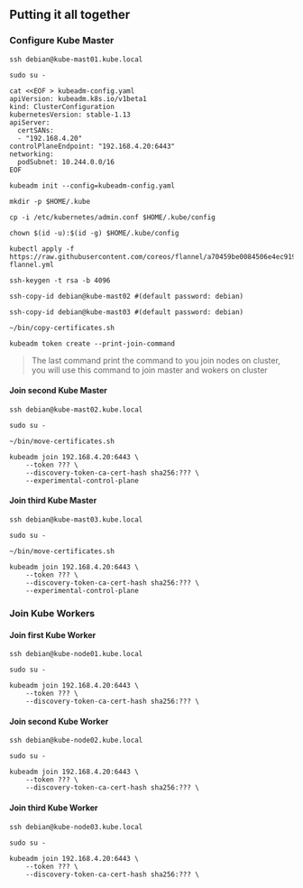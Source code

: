 ## Putting it all together

### Configure Kube Master
```
ssh debian@kube-mast01.kube.local

sudo su -

cat <<EOF > kubeadm-config.yaml
apiVersion: kubeadm.k8s.io/v1beta1
kind: ClusterConfiguration
kubernetesVersion: stable-1.13
apiServer:
  certSANs:
  - "192.168.4.20"
controlPlaneEndpoint: "192.168.4.20:6443"
networking:
  podSubnet: 10.244.0.0/16
EOF

kubeadm init --config=kubeadm-config.yaml

mkdir -p $HOME/.kube

cp -i /etc/kubernetes/admin.conf $HOME/.kube/config

chown $(id -u):$(id -g) $HOME/.kube/config

kubectl apply -f https://raw.githubusercontent.com/coreos/flannel/a70459be0084506e4ec919aa1c114638878db11b/Documentation/kube-flannel.yml

ssh-keygen -t rsa -b 4096

ssh-copy-id debian@kube-mast02 #(default password: debian)

ssh-copy-id debian@kube-mast03 #(default password: debian)

~/bin/copy-certificates.sh

kubeadm token create --print-join-command
```
> The last command print the command to you join nodes on cluster, you will use this command to join master and wokers on cluster

#### Join second Kube Master
```
ssh debian@kube-mast02.kube.local

sudo su -

~/bin/move-certificates.sh

kubeadm join 192.168.4.20:6443 \
    --token ??? \
    --discovery-token-ca-cert-hash sha256:??? \
    --experimental-control-plane
```

#### Join third Kube Master
```
ssh debian@kube-mast03.kube.local

sudo su -

~/bin/move-certificates.sh

kubeadm join 192.168.4.20:6443 \
    --token ??? \
    --discovery-token-ca-cert-hash sha256:??? \
    --experimental-control-plane
```

### Join Kube Workers

#### Join first Kube Worker
```
ssh debian@kube-node01.kube.local

sudo su -

kubeadm join 192.168.4.20:6443 \
    --token ??? \
    --discovery-token-ca-cert-hash sha256:??? \
```

#### Join second Kube Worker
```
ssh debian@kube-node02.kube.local

sudo su -

kubeadm join 192.168.4.20:6443 \
    --token ??? \
    --discovery-token-ca-cert-hash sha256:??? \
```

#### Join third Kube Worker
```
ssh debian@kube-node03.kube.local

sudo su -

kubeadm join 192.168.4.20:6443 \
    --token ??? \
    --discovery-token-ca-cert-hash sha256:??? \
```